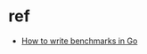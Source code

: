 # ref

* [How to write benchmarks in Go](https://dave.cheney.net/2013/06/30/how-to-write-benchmarks-in-go)
